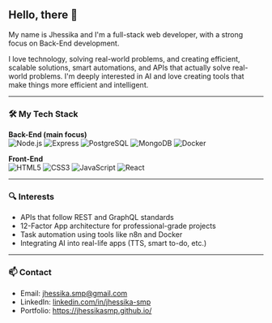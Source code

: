 ## Hello, there 👋

My name is Jhessika and I'm a full-stack web developer, with a strong focus on Back-End development. 

I love technology, solving real-world problems, and creating efficient, scalable solutions, smart automations, and APIs that actually solve real-world problems. I'm deeply interested in AI and love creating tools that make things more efficient and intelligent.

---

### 🛠️ My Tech Stack

**Back-End (main focus)** <br>
![Node.js](https://img.shields.io/badge/-Node.js-339933?style=flat&logo=node.js&logoColor=fff)
![Express](https://img.shields.io/badge/-Express-000000?style=flat&logo=express&logoColor=fff)
![PostgreSQL](https://img.shields.io/badge/-PostgreSQL-4169E1?style=flat&logo=postgresql&logoColor=fff)
![MongoDB](https://img.shields.io/badge/-MongoDB-47A248?style=flat&logo=mongodb&logoColor=fff)
![Docker](https://img.shields.io/badge/-Docker-2496ED?style=flat&logo=docker&logoColor=fff)

**Front-End** <br>
![HTML5](https://img.shields.io/badge/-HTML5-E34F26?style=flat&logo=html5&logoColor=fff)
![CSS3](https://img.shields.io/badge/-CSS3-1572B6?style=flat&logo=css3)
![JavaScript](https://img.shields.io/badge/-JavaScript-F7DF1E?style=flat&logo=javascript&logoColor=000)
![React](https://img.shields.io/badge/-React-61DAFB?style=flat&logo=react)

---

### 🔍 Interests

- APIs that follow REST and GraphQL standards  
- 12-Factor App architecture for professional-grade projects  
- Task automation using tools like n8n and Docker  
- Integrating AI into real-life apps (TTS, smart to-do, etc.)

---

### 📫 Contact

- Email: jhessika.smp@gmail.com 
- LinkedIn: [linkedin.com/in/jhessika-smp](https://linkedin.com/in/jhessika-smp)
- Portfolio: https://jhessikasmp.github.io/
